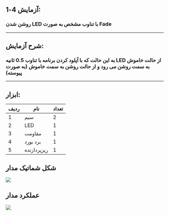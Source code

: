## آزمایش 4-1:
### روشن شدن LED با تناوب مشخص به صورت Fade
---
## شرح آزمایش:
### به این حالت که با آپلود کردن برنامه با تناوب 0.5 ثانیه LED از حالت خاموش به سمت روشن می رود و از حالت روشن به سمت خاموش (به صورت پیوسته)
---
## ابزار:
|ردیف|نام|تعداد|
|----|----|----|
|1|سیم|2|
|2|LED|1|
|3|مقاومت|1|
|4|برد بورد|1|
|5|ریزپردازنده|1|

## شکل شماتیک مدار
![](/Mediia/imgfade.jpg)

## عملکرد مدار 
![](/Mediia/fadegif.gif)


